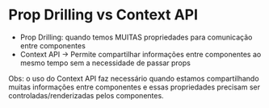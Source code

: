 # Prop Drilling vs Context API
- Prop Drilling: quando temos MUITAS propriedades para comunicação entre componentes
- Context API -> Permite compartilhar informações entre componentes ao mesmo tempo sem a necessidade de passar props

Obs: o uso do Context API faz necessário quando estamos compartilhando muitas informações entre componentes e essas propriedades precisam ser controladas/renderizadas pelos componentes.
